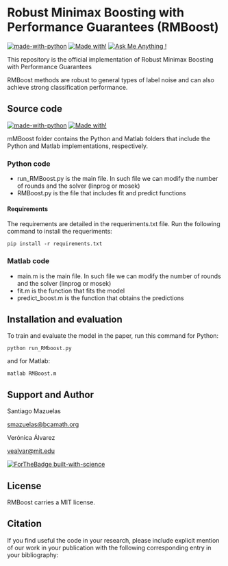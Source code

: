 # Robust Minimax Boosting with Performance Guarantees (RMBoost)

[![made-with-python](https://img.shields.io/badge/Made%20with-Python-1f425f.svg)](/AMRC_Python) [![Made with!](https://img.shields.io/badge/Made%20with-MATLAB-red)](/AMRC_Matlab)  [![Ask Me Anything !](https://img.shields.io/badge/Ask%20me-anything-1abc9c.svg)](#support-and-author)

This repository is the official implementation of Robust Minimax Boosting with Performance Guarantees

RMBoost methods are robust to general types of label noise and can also achieve strong classification performance.

## Source code

[![made-with-python](https://img.shields.io/badge/Made%20with-Python-1f425f.svg)](CL-MRC_Python) 
[![Made with!](https://img.shields.io/badge/Made%20with-MATLAB-red)](CL-MRC_Matlab)

mMBoost folder contains the Python and Matlab folders that include the Python and Matlab implementations, respectively.

### Python code

* run_RMBoost.py is the main file. In such file we can modify the number of rounds and the solver (linprog or mosek)
* RMBoost.py is the file that includes fit and predict functions

#### Requirements

The requirements are detailed in the requeriments.txt file. Run the following command to install the requeriments:

```setup
pip install -r requirements.txt
```

### Matlab code

* main.m is the main file. In such file we can modify the number of rounds and the solver (linprog or mosek)
* fit.m is the function that fits the model
* predict_boost.m is the function that obtains the predictions

## Installation and evaluation

To train and evaluate the model in the paper, run this command for Python:

```console
python run_RMboost.py

```

and for Matlab:

```console
matlab RMBoost.m
```
## Support and Author

Santiago Mazuelas

smazuelas@bcamath.org

Verónica Álvarez

vealvar@mit.edu

[![ForTheBadge built-with-science](http://ForTheBadge.com/images/badges/built-with-science.svg)](https://github.com/VeronicaAlvarez)

## License 

RMBoost carries a MIT license.

## Citation

If you find useful the code in your research, please include explicit mention of our work in your publication with the following corresponding entry in your bibliography:
